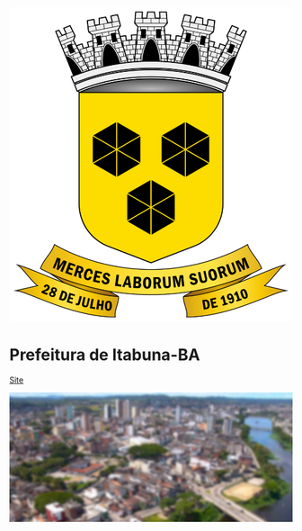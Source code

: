 ![logo](assets/imagens/BrasaoItabuna.png ':size=10%')

# Prefeitura de Itabuna-BA

[Site](https://web.archive.org/web/20220208082252/https://prefeituradeitabuna.com.br/)

<!-- bg -->
![](assets/imagens/itabuna.png)